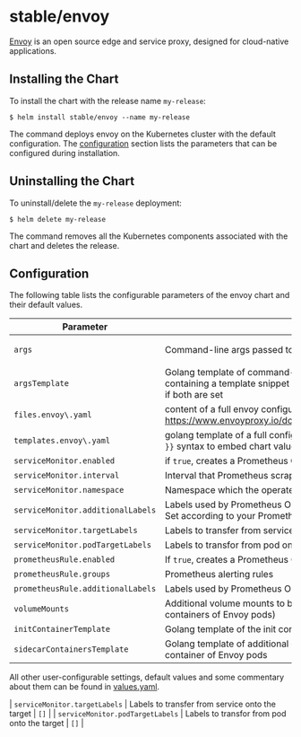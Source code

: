# stable/envoy

[Envoy](https://www.envoyproxy.io/) is an open source edge and service proxy, designed for cloud-native applications.

## Installing the Chart

To install the chart with the release name `my-release`:

```console
$ helm install stable/envoy --name my-release
```

The command deploys envoy on the Kubernetes cluster with the default configuration. The [configuration](#configuration) section lists the parameters that can be configured during installation.

## Uninstalling the Chart

To uninstall/delete the `my-release` deployment:

```console
$ helm delete my-release
```

The command removes all the Kubernetes components associated with the chart and deletes the release.

## Configuration

The following table lists the configurable parameters of the envoy chart and their default values.

Parameter | Description | Default
--- | --- | ---
`args` | Command-line args passed to Envoy | `["-l", "$loglevel", "-c", "/config/envoy.yaml"]`
`argsTemplate` | Golang template of command-line args passed to Envoy. Must be a string containing a template snippet rather than YAML array. Preferred over `args` if both are set | ``
`files.envoy\.yaml` | content of a full envoy configuration file as documented in https://www.envoyproxy.io/docs/envoy/latest/configuration/configuration | See [values.yaml](values.yaml)
`templates.envoy\.yaml` | golang template of a full configuration file. Use the `{{ .Values.foo.bar }}` syntax to embed chart values | See [values.yaml](values.yaml)
`serviceMonitor.enabled` | if `true`, creates a Prometheus Operator ServiceMonitor | `false`
`serviceMonitor.interval` | Interval that Prometheus scrapes Envoy metrics | `15s`
`serviceMonitor.namespace` | Namespace which the operated Prometheus is running in | ``
`serviceMonitor.additionalLabels` | Labels used by Prometheus Operator to discover your Service Monitor. Set according to your Prometheus setup | `{}`
`serviceMonitor.targetLabels` |  Labels to transfer from service onto the target | `[]`    
`serviceMonitor.podTargetLabels`       | Labels to transfor from pod onto the target         | `[]`
`prometheusRule.enabled` | If `true`, creates a Prometheus Operator PrometheusRule | `false`
`prometheusRule.groups` | Prometheus alerting rules | `{}`
`prometheusRule.additionalLabels` | Labels used by Prometheus Operator to discover your Prometheus Rule | `{}`| `volumes` | Additional volumes to be added to Envoy pods
`volumeMounts` | Additional volume mounts to be added to Envoy containers(Primary containers of Envoy pods) | ``
`initContainerTemplate` | Golang template of the init container added to Envoy pods| ``
`sidecarContainersTemplate` | Golang template of additional containers added after the primary container of Envoy pods | ``

All other user-configurable settings, default values and some commentary about them can be found in [values.yaml](values.yaml).

| `serviceMonitor.targetLabels`          | Labels to transfer from service onto the target     | `[]`                               |
| `serviceMonitor.podTargetLabels`       | Labels to transfor from pod onto the target         | `[]`                               |
